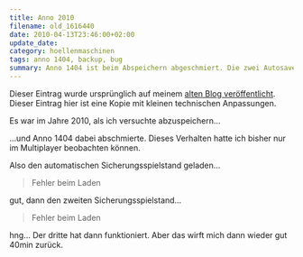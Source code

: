 ```yaml
---
title: Anno 2010
filename: old_1616440
date: 2010-04-13T23:46:00+02:00
update_date:
category: hoellenmaschinen
tags: anno 1404, backup, bug
summary: Anno 1404 ist beim Abspeichern abgeschmiert. Die zwei Autosaves davor waren auch kaputt.
---
```

Dieser Eintrag wurde ursprünglich auf meinem [alten Blog veröffentlicht](https://stu.blogger.de/stories/1616440/). Dieser Eintrag hier ist eine Kopie mit kleinen technischen Anpassungen.

Es war im Jahre 2010, als ich versuchte abzuspeichern…

…und Anno 1404 dabei abschmierte. Dieses Verhalten hatte ich bisher nur im Multiplayer beobachten können.

Also den automatischen Sicherungsspielstand geladen…

> Fehler beim Laden

gut, dann den zweiten Sicherungsspielstand…

> Fehler beim Laden

hng…
Der dritte hat dann funktioniert. Aber das wirft mich dann wieder gut 40min zurück.
